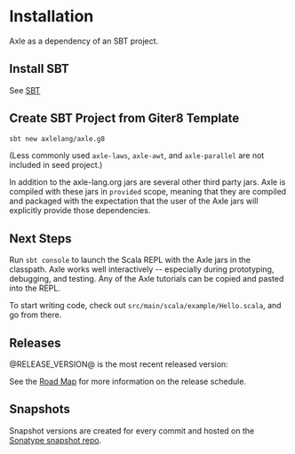 # Installation

Axle as a dependency of an SBT project.

## Install SBT

See [SBT](http://www.scala-sbt.org/)

## Create SBT Project from Giter8 Template

```bash
sbt new axlelang/axle.g8
```

(Less commonly used `axle-laws`, `axle-awt`, and `axle-parallel` are not included in seed project.)

In addition to the axle-lang.org jars are several other third party jars.
Axle is compiled with these jars in `provided` scope,
meaning that they are compiled and packaged with the expectation that the user of the Axle
jars will explicitly provide those dependencies.

## Next Steps

Run `sbt console` to launch the Scala REPL with the Axle jars in the classpath.
Axle works well interactively -- especially during prototyping, debugging, and testing.
Any of the Axle tutorials can be copied and pasted into the REPL.

To start writing code, check out `src/main/scala/example/Hello.scala`,
and go from there.

## Releases

@RELEASE_VERSION@ is the most recent released version:

See the [Road Map](../appendix/RoadMap.md) for more information on the release schedule.

## Snapshots

Snapshot versions are created for every commit and
hosted on the [Sonatype snapshot repo](https://oss.sonatype.org/content/repositories/snapshots).
